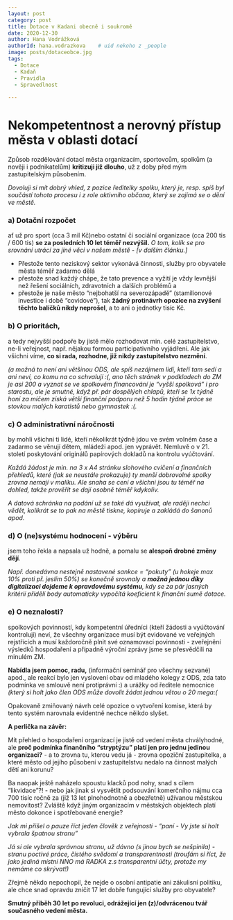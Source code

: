 ```yaml
---
layout: post
category: post
title: Dotace v Kadani obecně i soukromě  
date: 2020-12-30
author: Hana Vodrážková
authorId: hana.vodrazkova    # uid nekoho z _people
image: posts/dotaceobce.jpg
tags:
  - Dotace
  - Kadaň
  - Pravidla
  - Spravedlnost
  
---
```


# Nekompetentnost a nerovný přístup města v oblasti dotací 

Způsob rozdělování dotací města organizacím, sportovcům, spolkům (a nověji i podnikatelům) **kritizuji již dlouho**, už z doby před mým zastupitelským působením. 

*Dovoluji si mít dobrý vhled, z pozice ředitelky spolku, který je, resp. spíš byl součástí tohoto procesu i z role aktivního občana, který se zajímá se o dění ve městě.*

### a) **Dotační rozpočet** 
ať už pro sport (cca 3 mil Kč)nebo ostatní či sociální organizace (cca 200 tis / 600 tis) **se za posledních 10 let téměř nezvýšil.**
*O tom, kolik se pro srovnání utrácí za jiné věci v našem městě - [v dalším článku.]*

- Přestože tento neziskový sektor vykonává činnosti, služby pro obyvatele města téměř zadarmo dělá
- přestože snad každý chápe, že tato prevence a vyžití je vždy levnější než řešení sociálních, zdravotních a dalších problémů a
- přestože je naše město “nejbohatší na severozápadě” (stamilionové investice i době “covidové”), 
tak **žádný protinávrh opozice na zvýšení těchto balíčků nikdy neprošel**, a to ani o jednotky tisíc Kč.

### b) **O prioritách**, 
a tedy nejvyšší podpoře by jistě mělo rozhodovat min. celé zastupitelstvo, ne-li veřejnost, např. nějakou formou participativního vyjádření.
Ale jak všichni víme, **co si rada, rozhodne, již nikdy zastupitelstvo nezmění**. 

*(a možná to není ani většinou ODS, ale spíš nezájmem lidí, kteří tam sedí a ani neví, co komu na co schvalují :(, ano těch stránek v podkladech do ZM je asi 200 a vyznat se ve spolkovém financování je “vyšší spolková” i pro starostu, 
ale je smutné, když př. pár dospělých chlapů, kteří se 1x týdně honí za míčem získá větší finanční podporu než 5 hodin týdně práce se  stovkou malých karatistů nebo gymnastek :(.*

### c) **O administrativní náročnosti**
by mohli všichni ti lidé, kteří několikrát týdně jdou ve svém volném čase a zadarmo se věnují dětem, mládeži apod. jen vyprávět. Nemluvě o v 21. století poskytování originálů papírových dokladů na kontrolu vyúčtování.

*Každá žádost je min. na 3 x A4 stránku slohového cvičení a finančních přehledů, které (jak se neustále prokazuje) ty menší dobrovolné spolky zrovna nemají v malíku. Ale snaha se cení a všichni jsou tu téměř na dohled, takže prověřit se dají osobně téměř kdykoliv.*

*A datová schránka na podání už se také dá využívat, ale raději nechci vědět, kolikrát se to pak na městě tiskne, kopíruje a zakládá do šanonů apod.*

### d) **O (ne)systému hodnocení - výběru** 
jsem toho řekla a napsala už hodně, a pomalu se **alespoň drobné změny dějí**. 

*Např. donedávna nestejně nastavené sankce = “pokuty” (u hokeje max 10% proti př. jeslím 50%) se konečně srovnaly 
a **možná jednou díky digitalizaci dojdeme k opravdovému systému**, kdy se za pár jasných kritérií přidělí body automaticky vypočítá koeficient k finanční sumě dotace.* 

### e) **O neznalosti?** 
spolkových povinností, kdy kompetentní úředníci (kteří žádosti a vyúčtování kontrolují) neví, že všechny organizace musí být evidované ve veřejných rejstřících a musí každoročně plnit své oznamovací povinnosti - zveřejnění výsledků hospodaření a případně výroční zprávy jsme se přesvědčili na minulém ZM.

**Nabídla jsem pomoc, radu,** (informační seminář pro všechny sezvané) apod., ale reakcí bylo jen vyslovení obav od mladého kolegy z ODS, zda tato podmínka ve smlouvě není protiprávní :) a urážky od ředitele nemocnice *(který si holt jako člen ODS může dovolit žádat jednou větou o 20 mega:(*

Opakovaně zmiňovaný návrh celé opozice o vytvoření komise, která by tento systém narovnala evidentně nechce něikdo slyšet.


**A perlička na závěr:**

Mít přehled o hospodaření organizací je jistě od vedení města chvályhodné, ale **proč podmínka finančního “stryptýzu” platí jen pro jednu jedinou organizaci?** - a to zrovna tu, kterou vedu já - zrovna opoziční zastupitelka, a které město od jejího působení v zastupitelstvu nedalo na činnost malých dětí ani korunu?

Ba naopak ještě naházelo spoustu klacků pod nohy, snad s cílem “likvidace”?! - nebo jak jinak si vysvětlit podsouvání komerčního nájmu cca 700 tisíc ročně za (již 13 let plnohodnotně a obezřetně) užívanou městskou nemovitost? Zvláště když jiným organizacím v městských objektech platí město dokonce i spotřebované energie?

*Jak mi přišel o pauze říct jeden člověk z veřejnosti - “paní - Vy jste si holt vybrala špatnou stranu”*

*Já si ale vybrala správnou stranu, už dávno (s jinou bych se nešpinila) - stranu poctivé práce, čistého svědomí a transparentnosti
(troufám si říct, že jako jediná místní NNO má RADKA z.s transparentní účty, protože my nemáme co skrývat!)*

Zřejmě někdo nepochopil, že nejde o osobní antipatie ani zákulisní politiku, ale chce snad opravdu zničit 17 let dobře fungující služby pro obyvatele?

**Smutný příběh 30 let po revoluci, odrážející jen (z)/odvrácenou tvář současného vedení města.**

